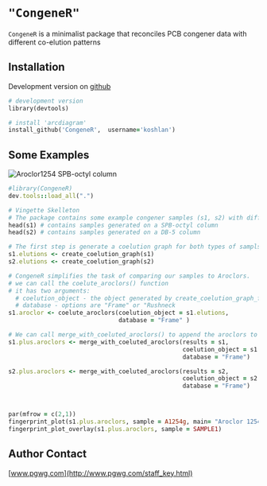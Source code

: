 # `"CongeneR"`

`CongeneR` is a minimalist package that reconciles PCB congener data with different co-elution patterns

## Installation

Development version on [github](https://github.com/koshlan/CongeneR)
```ruby
# development version
library(devtools)

# install 'arcdiagram'
install_github('CongeneR',  username='koshlan')
```

## Some Examples
![Aroclor1254 SPB-octyl column](/imaage/Aroclor1254.png)

```ruby
#library(CongeneR)
dev.tools::load_all(".")

# Vingette Skelleton
# The package contains some example congener samples (s1, s2) with different coelution patterns
head(s1) # contains samples generated on a SPB-octyl column
head(s2) # contains samples generated on a DB-5 column 

# The first step is generate a coelution graph for both types of samplse
s1.elutions <- create_coelution_graph(s1)
s2.elutions <- create_coelution_graph(s2)

# CongeneR simplifies the task of comparing our samples to Aroclors.
# we can call the coelute_aroclors() function
# it has two arguments:
  # coelution_object - the object generated by create_coelution_graph_from_analyte_list()
  # database - options are "Frame" or "Rushneck
s1.aroclor <- coelute_aroclors(coelution_object = s1.elutions,
                               database = "Frame" )

# We can call merge_with_coeluted_aroclors() to append the aroclors to our datatable
s1.plus.aroclors <- merge_with_coeluted_aroclors(results = s1,
                                                 coelution_object = s1.elutions,
                                                 database = "Frame")

s2.plus.aroclors <- merge_with_coeluted_aroclors(results = s2,
                                                 coelution_object = s2.elutions,
                                                 database = "Frame")



par(mfrow = c(2,1))
fingerprint_plot(s1.plus.aroclors, sample = A1254g, main= "Aroclor 1254 (GE/118-peak analytical standard) on your SPB-octyl Column")
fingerprint_plot_overlay(s1.plus.aroclors, sample = SAMPLE1)
```

Author Contact
--------------
[www.pgwg.com](http://www.pgwg.com/staff_key.html)
